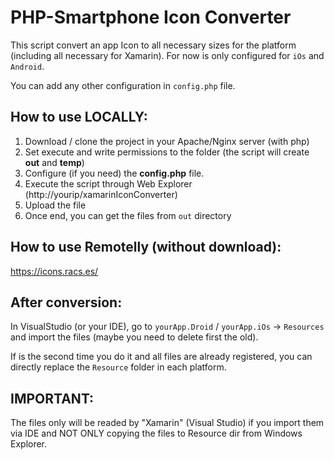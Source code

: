 # PHP-Smartphone Icon Converter
This script convert an app Icon to all necessary sizes for the platform (including all necessary for Xamarin).
For now is only configured for ```iOs``` and ```Android```.

You can add any other configuration in ```config.php``` file.

## How to use LOCALLY:
1. Download / clone the project in your Apache/Nginx server (with php)
2. Set execute and write permissions to the folder (the script will create **out** and **temp**)
3. Configure (if you need) the **config.php** file.
4. Execute the script through Web Explorer (http://yourip/xamarinIconConverter)
5. Upload the file
6. Once end, you can get the files from ```out``` directory

## How to use Remotelly (without download):
https://icons.racs.es/

## After conversion:
In VisualStudio (or your IDE), go to ```yourApp.Droid``` / ```yourApp.iOs``` -> ```Resources``` and import the files (maybe you need to delete first the old).

If is the second time you do it and all files are already registered, you can directly replace the ```Resource``` folder in each platform.

## IMPORTANT:
The files only will be readed by "Xamarin" (Visual Studio) if you import them via IDE and NOT ONLY copying the files to Resource dir from Windows Explorer.
